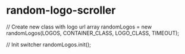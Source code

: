 # random-logo-scroller

// Create new class with logo url array
randomLogos = new randomLogos(LOGOS, CONTAINER_CLASS, LOGO_CLASS, TIMEOUT);
		
// Init switcher
randomLogos.init();
